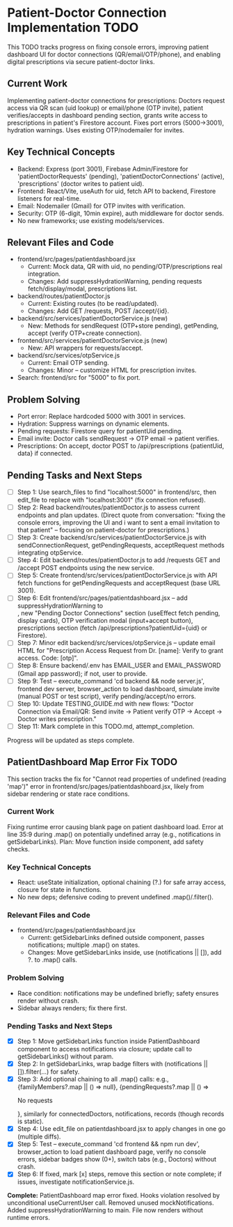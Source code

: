 # Patient-Doctor Connection Implementation TODO

This TODO tracks progress on fixing console errors, improving patient dashboard UI for doctor connections (QR/email/OTP/phone), and enabling digital prescriptions via secure patient-doctor links.

## Current Work
Implementing patient-doctor connections for prescriptions: Doctors request access via QR scan (uid lookup) or email/phone (OTP invite), patient verifies/accepts in dashboard pending section, grants write access to prescriptions in patient's Firestore account. Fixes port errors (5000->3001), hydration warnings. Uses existing OTP/nodemailer for invites.

## Key Technical Concepts
- Backend: Express (port 3001), Firebase Admin/Firestore for 'patientDoctorRequests' (pending), 'patientDoctorConnections' (active), 'prescriptions' (doctor writes to patient uid).
- Frontend: React/Vite, useAuth for uid, fetch API to backend, Firestore listeners for real-time.
- Email: Nodemailer (Gmail) for OTP invites with verification.
- Security: OTP (6-digit, 10min expire), auth middleware for doctor sends.
- No new frameworks; use existing models/services.

## Relevant Files and Code
- frontend/src/pages/patientdashboard.jsx
  - Current: Mock data, QR with uid, no pending/OTP/prescriptions real integration.
  - Changes: Add suppressHydrationWarning, pending requests fetch/display/modal, prescriptions list.
- backend/routes/patientDoctor.js
  - Current: Existing routes (to be read/updated).
  - Changes: Add GET /requests, POST /accept/{id}.
- backend/src/services/patientDoctorService.js (new)
  - New: Methods for sendRequest (OTP+store pending), getPending, accept (verify OTP+create connection).
- frontend/src/services/patientDoctorService.js (new)
  - New: API wrappers for requests/accept.
- backend/src/services/otpService.js
  - Current: Email OTP sending.
  - Changes: Minor – customize HTML for prescription invites.
- Search: frontend/src for "5000" to fix port.

## Problem Solving
- Port error: Replace hardcoded 5000 with 3001 in services.
- Hydration: Suppress warnings on dynamic elements.
- Pending requests: Firestore query for patientUid pending.
- Email invite: Doctor calls sendRequest -> OTP email -> patient verifies.
- Prescriptions: On accept, doctor POST to /api/prescriptions {patientUid, data} if connected.

## Pending Tasks and Next Steps
- [ ] Step 1: Use search_files to find "localhost:5000" in frontend/src, then edit_file to replace with "localhost:3001" (fix connection refused).
- [ ] Step 2: Read backend/routes/patientDoctor.js to assess current endpoints and plan updates. (Direct quote from conversation: "fixing the console errors, improving the UI and i want to sent a email invitation to that patient" – focusing on patient-doctor for prescriptions.)
- [ ] Step 3: Create backend/src/services/patientDoctorService.js with sendConnectionRequest, getPendingRequests, acceptRequest methods integrating otpService.
- [ ] Step 4: Edit backend/routes/patientDoctor.js to add /requests GET and /accept POST endpoints using the new service.
- [ ] Step 5: Create frontend/src/services/patientDoctorService.js with API fetch functions for getPendingRequests and acceptRequest (base URL 3001).
- [ ] Step 6: Edit frontend/src/pages/patientdashboard.jsx – add suppressHydrationWarning to <main>, new "Pending Doctor Connections" section (useEffect fetch pending, display cards), OTP verification modal (input+accept button), prescriptions section (fetch /api/prescriptions?patientUid={uid} or Firestore).
- [ ] Step 7: Minor edit backend/src/services/otpService.js – update email HTML for "Prescription Access Request from Dr. [name]: Verify to grant access. Code: [otp]".
- [ ] Step 8: Ensure backend/.env has EMAIL_USER and EMAIL_PASSWORD (Gmail app password); if not, user to provide.
- [ ] Step 9: Test – execute_command 'cd backend && node server.js', frontend dev server, browser_action to load dashboard, simulate invite (manual POST or test script), verify pending/accept/no errors.
- [ ] Step 10: Update TESTING_GUIDE.md with new flows: "Doctor Connection via Email/QR: Send invite -> Patient verify OTP -> Accept -> Doctor writes prescription."
- [ ] Step 11: Mark complete in this TODO.md, attempt_completion.

Progress will be updated as steps complete.

## PatientDashboard Map Error Fix TODO

This section tracks the fix for "Cannot read properties of undefined (reading 'map')" error in frontend/src/pages/patientdashboard.jsx, likely from sidebar rendering or state race conditions.

### Current Work
Fixing runtime error causing blank page on patient dashboard load. Error at line 35:9 during .map() on potentially undefined array (e.g., notifications in getSidebarLinks). Plan: Move function inside component, add safety checks.

### Key Technical Concepts
- React: useState initialization, optional chaining (?.) for safe array access, closure for state in functions.
- No new deps; defensive coding to prevent undefined .map()/.filter().

### Relevant Files and Code
- frontend/src/pages/patientdashboard.jsx
  - Current: getSidebarLinks defined outside component, passes notifications; multiple .map() on states.
  - Changes: Move getSidebarLinks inside, use (notifications || []), add ?. to .map() calls.

### Problem Solving
- Race condition: notifications may be undefined briefly; safety ensures render without crash.
- Sidebar always renders; fix there first.

### Pending Tasks and Next Steps
- [x] Step 1: Move getSidebarLinks function inside PatientDashboard component to access notifications via closure; update call to getSidebarLinks() without param.
- [x] Step 2: In getSidebarLinks, wrap badge filters with (notifications || []).filter(...) for safety.
- [x] Step 3: Add optional chaining to all .map() calls: e.g., {familyMembers?.map || () => null}, {pendingRequests?.map || () => <p>No requests</p>}, similarly for connectedDoctors, notifications, records (though records is static).
- [x] Step 4: Use edit_file on patientdashboard.jsx to apply changes in one go (multiple diffs).
- [x] Step 5: Test – execute_command 'cd frontend && npm run dev', browser_action to load patient dashboard page, verify no console errors, sidebar badges show (0+), switch tabs (e.g., Doctors) without crash.
- [x] Step 6: If fixed, mark [x] steps, remove this section or note complete; if issues, investigate notificationService.js.

**Complete:** PatientDashboard map error fixed. Hooks violation resolved by unconditional useCurrentUser call. Removed unused mockNotifications. Added suppressHydrationWarning to main. File now renders without runtime errors.
